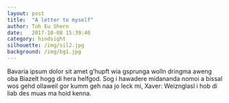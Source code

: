 ```yaml
---
layout: post
title:  "A letter to myself"
author: Toh Eu Shern
date:   2017-10-08 15:39:40
category: hindsight
silhouette: /img/sil2.jpg
background: /img/bg1.jpg
---
```


Bavaria ipsum dolor sit amet g’hupft wia gsprunga wolln dringma aweng oba Biazelt hogg di hera helfgod. Sog i hawadere midananda nomoi a bissal wos gehd ollaweil gor kumm geh naa jo leck mi, Xaver: Weiznglasl i hob di liab des muas ma hoid kenna.
